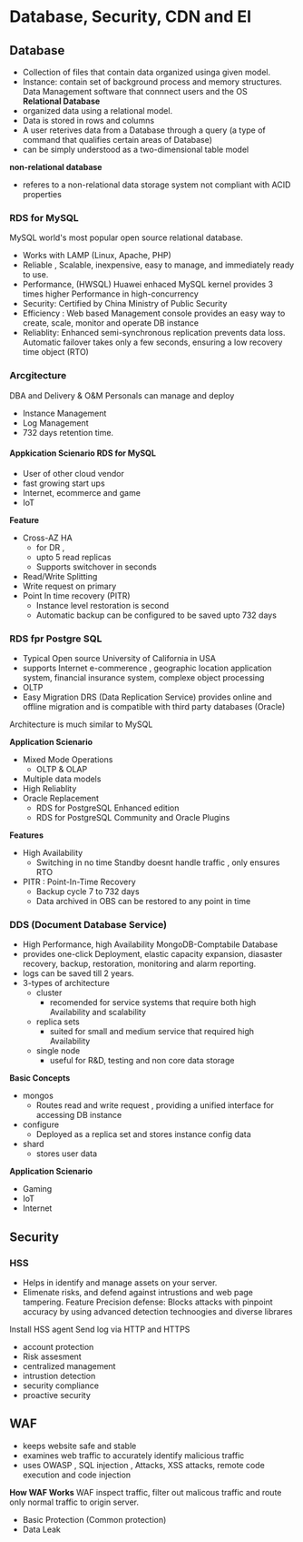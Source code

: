 # Database, Security, CDN and EI 

## Database
- Collection of files that contain data organized usinga given model. 
- Instance: contain set of background process and memory structures. Data Management software that connnect users and the OS  
**Relational Database** 
- organized data using a relational model. 
- Data is stored in rows and columns
- A user reterives data from a Database through a query (a type of command that qualifies certain areas of Database)
- can be simply understood as a two-dimensional table model

**non-relational database**
- referes to a non-relational data storage system not compliant with ACID properties

### RDS for MySQL 
MySQL world's most popular open source relational database.
- Works with LAMP (Linux, Apache, PHP)
- Reliable , Scalable, inexpensive, easy to manage, and immediately ready to use.
- Performance, (HWSQL) Huawei enhaced MySQL kernel provides 3 times higher Performance in high-concurrency 
- Security: Certified by China Ministry of Public Security 
- Efficiency : Web based Management console provides an easy way to create, scale, monitor and operate DB instance
- Reliablity: Enhanced semi-synchronous replication prevents data loss. Automatic failover takes only a few seconds, ensuring a low recovery time object (RTO)

### Arcgitecture 
DBA and Delivery & O&M Personals can manage and deploy 
- Instance Management 
- Log Management
- 732 days retention time.


#### Appkication Scienario RDS for MySQL 
- User of other cloud vendor
- fast growing start ups 
- Internet, ecommerce and game 
- IoT 


**Feature** <br>
- Cross-AZ HA 
  - for DR , 
  - upto 5 read replicas 
  - Supports switchover in seconds
- Read/Write Splitting 
- Write request on primary
- Point In time recovery (PITR) 
  - Instance level restoration is second 
  - Automatic backup can be configured to be saved upto 732 days 


### RDS fpr Postgre SQL 
- Typical Open source University of California in USA
- supports Internet e-commerence , geographic location application system, financial insurance system, complexe object processing 
- OLTP 
- Easy Migration DRS (Data Replication Service) provides online and offline migration and is compatible with third party databases (Oracle)

Architecture is much similar to MySQL 

**Application Scienario**
- Mixed Mode Operations 
  - OLTP & OLAP
- Multiple data models 
- High Reliablity
- Oracle Replacement
  - RDS for PostgreSQL Enhanced edition 
  - RDS for PostgreSQL Community and Oracle Plugins

**Features**
- High Availability
  - Switching in no time Standby doesnt handle traffic , only ensures RTO 
- PITR : Point-In-Time Recovery 
  - Backup cycle 7 to 732 days 
  - Data archived in OBS can be restored to any point in time


### DDS (Document Database Service)
- High Performance, high Availability MongoDB-Comptabile Database
- provides one-click Deployment, elastic capacity expansion, diasaster recovery, backup, restoration, monitoring and alarm reporting.
- logs can be saved till 2 years.
- 3-types of architecture 
  - cluster
    - recomended for service systems that require both high Availability and scalability
  - replica sets
    - suited for small and medium service that required high Availability
  - single node
    - useful for R&D, testing and non core data storage 

**Basic Concepts**
- mongos
  - Routes read and write request , providing a unified interface for accessing DB instance
- configure
  - Deployed as a replica set and stores instance config data 
- shard 
  - stores user data 

**Application Scienario**
- Gaming 
- IoT 
- Internet

## Security

### HSS 
- Helps in identify and manage assets on your server. 
- Elimenate risks, and defend against intrustions and web page tampering. 
Feature
Precision defense: Blocks attacks with pinpoint accuracy by using advanced detection technoogies and diverse librares

Install HSS agent
Send log via HTTP and HTTPS 
- account protection 
- Risk assesment
- centralized management 
- intrustion detection 
- security compliance 
- proactive security


## WAF 
- keeps website safe and stable 
- examines web traffic to accurately identify malicious traffic
- uses OWASP , SQL injection , Attacks, XSS attacks, remote code execution and code injection 
 
**How WAF Works** WAF inspect traffic, filter out malicous traffic and route only normal traffic to origin server. 
- Basic Protection (Common protection) 
- Data Leak 